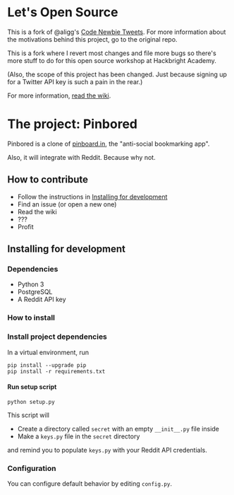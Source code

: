 # Let's Open Source

This is a fork of @aligg's [Code Newbie
Tweets](https://github.com/aligg/Code-Newbie-Tweets). For more information about
the motivations behind this project, go to the original repo.

This is a fork where I revert most changes and file more bugs so there's more
stuff to do for this open source workshop at Hackbright Academy.

(Also, the scope of this project has been changed. Just because signing up for a
Twitter API key is such a pain in the rear.)

For more information, [read the
wiki](https://github.com/atrnh/lets-open-source/wiki).

# The project: Pinbored

Pinbored is a clone of [pinboard.in](https://pinboard.in/), the "anti-social
bookmarking app".

Also, it will integrate with Reddit. Because why not.

## How to contribute

- Follow the instructions in [Installing for
  development](#Installing-for-development)
- Find an issue (or open a new one)
- Read the wiki
- ???
- Profit

## Installing for development

### Dependencies

- Python 3
- PostgreSQL
- A Reddit API key

### How to install

### Install project dependencies

In a virtual environment, run

```
pip install --upgrade pip
pip install -r requirements.txt
```

#### Run setup script

```
python setup.py
```

This script will

- Create a directory called `secret` with an empty `__init__.py` file inside
- Make a `keys.py` file in the `secret` directory

and remind you to populate `keys.py` with your Reddit API credentials.

### Configuration

You can configure default behavior by editing `config.py`.

